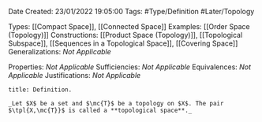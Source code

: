 <div class="topSpace"></div>

Date Created: 23/01/2022 19:05:00
Tags: #Type/Definition #Later/Topology

Types: [[Compact Space]], [[Connected Space]]
Examples: [[Order Space (Topology)]]
Constructions: [[Product Space (Topology)]], [[Topological Subspace]], [[Sequences in a Topological Space]], [[Covering Space]]
Generalizations: _Not Applicable_

Properties: _Not Applicable_
Sufficiencies: _Not Applicable_
Equivalences: _Not Applicable_
Justifications: _Not Applicable_

``` ad-Definition
title: Definition.

_Let $X$ be a set and $\mc{T}$ be a topology on $X$. The pair $\tpl{X,\mc{T}}$ is called a **topological space**._

```
